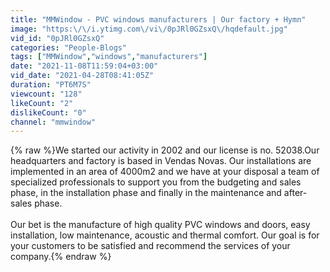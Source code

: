 ```yaml
---
title: "MMWindow - PVC windows manufacturers | Our factory + Hymn"
image: "https:\/\/i.ytimg.com\/vi\/0pJRl0GZsxQ\/hqdefault.jpg"
vid_id: "0pJRl0GZsxQ"
categories: "People-Blogs"
tags: ["MMWindow","windows","manufacturers"]
date: "2021-11-08T11:59:04+03:00"
vid_date: "2021-04-28T08:41:05Z"
duration: "PT6M7S"
viewcount: "128"
likeCount: "2"
dislikeCount: "0"
channel: "mmwindow"
---
```

{% raw %}We started our activity in 2002 and our license is no. 52038.Our headquarters and factory is based in Vendas Novas. Our installations are implemented in an area of ​​4000m2 and we have at your disposal a team of specialized professionals to support you from the budgeting and sales phase, in the installation phase and finally in the maintenance and after-sales phase.<br /><br />Our bet is the manufacture of high quality PVC windows and doors, easy installation, low maintenance, acoustic and thermal comfort. Our goal is for your customers to be satisfied and recommend the services of your company.{% endraw %}
